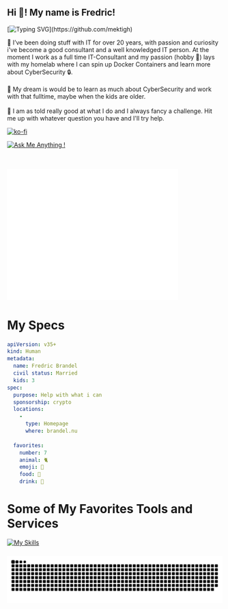 <h2 align="left">Hi 👋! My name is Fredric!</h2>

[![Typing SVG](https://readme-typing-svg.demolab.com?font=Fira+Code&duration=5000&pause=1000&color=9046FF&width=435&lines=But+known+by+friends+as+Mektigh.)](https://github.com/mektigh)

👾 I’ve been doing stuff with IT for over 20 years, with passion and curiosity i've become a good consultant and a well knowledged IT person. At the moment I work as a full time IT-Consultant and my passion (hobby 💛) lays with my homelab where I can spin up Docker Containers and learn more about CyberSecurity 🔒.
</br>
</br>
🚀 My dream is would be to learn as much about CyberSecurity and work with that fulltime, maybe when the kids are older.
</br>
</br>
🥷 I am as told really good at what I do and I always fancy a challenge. Hit me up with whatever question you have and I'll try help.

[![ko-fi](https://ko-fi.com/img/githubbutton_sm.svg)](https://ko-fi.com/R5R8Q3M16)

[![Ask Me Anything !](https://img.shields.io/badge/Ask%20me-anything-1abc9c.svg)](https://GitHub.com/mektigh/ama)
</br>
</br>
</br>
<p align="left"><img src="/github-metrics.svg" alt="Metrics" width="400"></p>


# My Specs
```yaml
apiVersion: v35+
kind: Human
metadata:
  name: Fredric Brandel
  civil status: Married
  kids: 3
spec:
  purpose: Help with what i can
  sponsorship: crypto
  locations:
    - 
      type: Homepage
      where: brandel.nu

  favorites:
    number: 7
    animal: 🐈
    emoji: 🙌
    food: 🍔
    drink: 🍺
```


# Some of My Favorites Tools and Services
[![My Skills](https://skillicons.dev/icons?i=linux,raspberrypi,md,bash,powershell,py,azure,docker,mongodb,mysql,github,gitlab,grafana,nginx,html,css,wordpress,ps,atom,vscode)](https://github.com/mektigh)


###

<img src="https://raw.githubusercontent.com/mektigh/mektigh/output/github-contribution-grid-snake-dark.svg" alt="Snake animation" />

###
